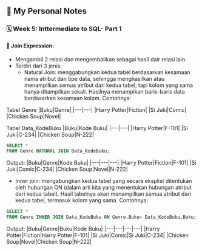 ## 📘 My Personal Notes

### 🗓️ Week 5: Inttermediate to SQL- Part 1

#### 📍 Join Expression: 
- Mengambil 2 relasi dan mengembalikan sebagai hasil dair relasi lain.
- Terdiri dari 3 jenis:
     * Natural Join: menggabungkan kedua tabel berdasarkan kesamaan nama atribut dan tipe 
data, sehingga menghasilkan atau menampilkan semua atribut dari kedua tabel, tapi 
kolom yang sama hanya ditampilkan sekali. Hasilnya menampikan baris-baris data 
berdasarkan kesamaan kolom. Contohnya:

Tabel Genre
|Buku|Genre| 
|---|---|
|Harry Potter|Fiction|
|Si Juki|Comic|
|Chicken Soup|Novel|
<br/>

Tabel Data_KodeBuku
|Buku|Kode Buku| 
|---|---|
|Harry Potter|F-101|
|Si Juki|C-234|
|Chicken Soup|N-222|
<br/>

```sql
SELECT *
FROM Genre NATURAL JOIN Data_KodeBuku;
```
Output:
|Buku|Genre|Kode Buku| 
|---|---|---|
|Harry Potter|Fiction|F-101|
|Si Juki|Comic|C-234|
|Chicken Soup|Novel|N-222|
<br/>

* Inner join: mengabungkan kedua tabel yang secara eksplist ditentukan oleh
hubungan ON (dalam arti kita yang menentukan hubungan atribut dari kedua tabel). Hasil 
tabelnya akan menampilkan semua atribut dari kedua tabel, termasuk kolom yang sama. 
Contohnya:


```sql
SELECT *
FROM Genre INNER JOIN Data_KodeBuku ON Genre.Buku= Data_KodeBuku.Buku;
```
Output:
|Buku|Genre|Buku|Kode Buku| 
|---|---|---|---|
|Harry Potter|Fiction|Harry Potter|F-101|
|Si Juki|Comic|Si Juki|C-234|
|Chicken Soup|Novel|Chicken Soup|N-222|
<br/>


